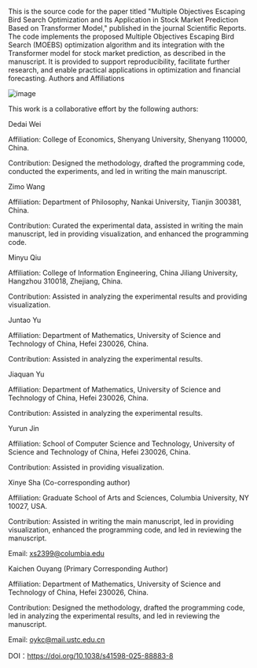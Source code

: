 This is the source code for the paper titled "Multiple Objectives Escaping Bird Search Optimization and Its Application in Stock Market Prediction Based on Transformer Model," published in the journal Scientific Reports. The code implements the proposed Multiple Objectives Escaping Bird Search (MOEBS) optimization algorithm and its integration with the Transformer model for stock market prediction, as described in the manuscript. It is provided to support reproducibility, facilitate further research, and enable practical applications in optimization and financial forecasting.
Authors and Affiliations

![image](https://github.com/user-attachments/assets/fc125cb6-7865-4797-a97f-4b1c6f0fc685)


This work is a collaborative effort by the following authors:

Dedai Wei

Affiliation: College of Economics, Shenyang University, Shenyang 110000, China.

Contribution: Designed the methodology, drafted the programming code, conducted the experiments, and led in writing the main manuscript.

Zimo Wang

Affiliation: Department of Philosophy, Nankai University, Tianjin 300381, China.

Contribution: Curated the experimental data, assisted in writing the main manuscript, led in providing visualization, and enhanced the programming code.

Minyu Qiu

Affiliation: College of Information Engineering, China Jiliang University, Hangzhou 310018, Zhejiang, China.

Contribution: Assisted in analyzing the experimental results and providing visualization.

Juntao Yu

Affiliation: Department of Mathematics, University of Science and Technology of China, Hefei 230026, China.

Contribution: Assisted in analyzing the experimental results.

Jiaquan Yu

Affiliation: Department of Mathematics, University of Science and Technology of China, Hefei 230026, China.

Contribution: Assisted in analyzing the experimental results.

Yurun Jin

Affiliation: School of Computer Science and Technology, University of Science and Technology of China, Hefei 230026, China.

Contribution: Assisted in providing visualization.

Xinye Sha (Co-corresponding author)

Affiliation: Graduate School of Arts and Sciences, Columbia University, NY 10027, USA.

Contribution: Assisted in writing the main manuscript, led in providing visualization, enhanced the programming code, and led in reviewing the manuscript.

Email: xs2399@columbia.edu

Kaichen Ouyang (Primary Corresponding Author)

Affiliation: Department of Mathematics, University of Science and Technology of China, Hefei 230026, China.

Contribution: Designed the methodology, drafted the programming code, led in analyzing the experimental results, and led in reviewing the manuscript.

Email: oykc@mail.ustc.edu.cn

DOI：https://doi.org/10.1038/s41598-025-88883-8
